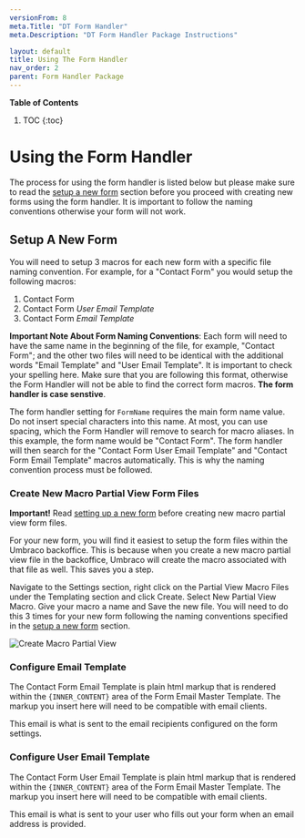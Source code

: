 ```yaml
---
versionFrom: 8
meta.Title: "DT Form Handler"
meta.Description: "DT Form Handler Package Instructions"

layout: default
title: Using The Form Handler
nav_order: 2
parent: Form Handler Package
---
```


**Table of Contents**
1. TOC
{:toc}

# Using the Form Handler

The process for using the form handler is listed below but please make sure to read the [setup a new form](Form-Handler/Using-The-Form-Handler.html#setup-a-new-form) section before you proceed with creating new forms using the form handler. It is important to follow the naming conventions otherwise your form will not work.

## Setup A New Form

You will need to setup 3 macros for each new form with a specific file naming convention. For example, for a "Contact Form" you would setup the following macros:

1. Contact Form
2. Contact Form *User Email Template*
3. Contact Form *Email Template*

**Important Note About Form Naming Conventions**: Each form will need to have the same name in the beginning of the file, for example, "Contact Form"; and the other two files will need to be identical with the additional words "Email Template" and "User Email Template". It is important to check your spelling here. Make sure that you are following this format, otherwise the Form Handler will not be able to find the correct form macros. **The form handler is case senstive**.

The form handler setting for `FormName` requires the main form name value. Do not insert special characters into this name. At most, you can use spacing, which the Form Handler will remove to search for macro aliases. In this example, the form name would be "Contact Form". The form handler will then search for the "Contact Form User Email Template" and "Contact Form Email Template" macros automatically. This is why the naming convention process must be followed.

### Create New Macro Partial View Form Files

**Important!** Read [setting up a new form](Form-Handler/Using-The-Form-Handler.html#setup-a-new-form) before creating new macro partial view form files.

For your new form, you will find it easiest to setup the form files within the Umbraco backoffice. This is because when you create a new macro partial view file in the backoffice, Umbraco will create the macro associated with that file as well. This saves you a step.

Navigate to the Settings section, right click on the Partial View Macro Files under the Templating section and click Create. Select New Partial View Macro. Give your macro a name and Save the new file. You will need to do this 3 times for your new form following the naming conventions specified in the [setup a new form](Form-Handler/Using-The-Form-Handler.html#setup-a-new-form) section.

![Create Macro Partial View](images/v8/create-macro-partial-view.gif)


### Configure Email Template

The Contact Form Email Template is plain html markup that is rendered within the `{INNER_CONTENT}` area of the Form Email Master Template. The markup you insert here will need to be compatible with email clients.

This email is what is sent to the email recipients configured on the form settings.

### Configure User Email Template

The Contact Form User Email Template is plain html markup that is rendered within the `{INNER_CONTENT}` area of the Form Email Master Template. The markup you insert here will need to be compatible with email clients.

This email is what is sent to your user who fills out your form when an email address is provided.